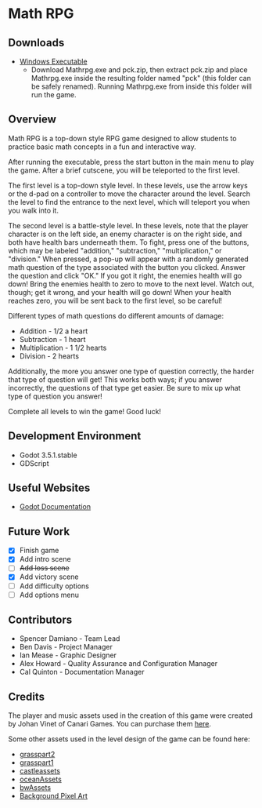 # Math RPG

## Downloads

* [Windows Executable](gamewindowsexport)
  * Download Mathrpg.exe and pck.zip, then extract pck.zip and place Mathrpg.exe inside the resulting folder named "pck" (this folder can be safely renamed). Running Mathrpg.exe from inside this folder will run the game.

## Overview

Math RPG is a top-down style RPG game designed to allow students to practice basic math concepts in a fun and interactive way.

After running the executable, press the start button in the main menu to play the game. After a brief cutscene, you will be teleported to the first level.

The first level is a top-down style level. In these levels, use the arrow keys or the d-pad on a controller to move the character around the level. Search the level to find the entrance to the next level, which will teleport you when you walk into it.

The second level is a battle-style level. In these levels, note that the player character is on the left side, an enemy character is on the right side, and both have health bars underneath them. To fight, press one of the buttons, which may be labeled "addition," "subtraction," "multiplication," or "division." When pressed, a pop-up will appear with a randomly generated math question of the type associated with the button you clicked. Answer the question and click "OK." If you got it right, the enemies health will go down! Bring the enemies health to zero to move to the next level. Watch out, though; get it wrong, and your health will go down! When your health reaches zero, you will be sent back to the first level, so be careful!

Different types of math questions do different amounts of damage:

* Addition - 1/2 a heart
* Subtraction - 1 heart
* Multiplication - 1 1/2 hearts
* Division - 2 hearts

Additionally, the more you answer one type of question correctly, the harder that type of question will get! This works both ways; if you answer incorrectly, the questions of that type get easier. Be sure to mix up what type of question you answer!

Complete all levels to win the game! Good luck!

## Development Environment

* Godot 3.5.1.stable
* GDScript

## Useful Websites

* [Godot Documentation](https://docs.godotengine.org/en/stable/index.html)

## Future Work

- [x] Finish game
- [x] Add intro scene
- [ ] ~~Add loss scene~~
- [x] Add victory scene
- [ ] Add difficulty options
- [ ] Add options menu

## Contributors

* Spencer Damiano - Team Lead
* Ben Davis - Project Manager
* Ian Mease - Graphic Designer
* Alex Howard - Quality Assurance and Configuration Manager
* Cal Quinton - Documentation Manager

## Credits

The player and music assets used in the creation of this game were created by Johan Vinet of Canari Games. You can purchase them [here](https://canarigames.itch.io/canaripack-8bit-topdown).

Some other assets used in the level design of the game can be found here:
* [grasspart2](https://cainos.itch.io/pixel-art-top-down-basic)
* [grasspart1](https://anokolisa.itch.io/crawler-dungeon-prison)
* [castleassets](https://pixelfrog-assets.itch.io/kings-and-pigs)
* [oceanAssets](https://finalbossblues.itch.io/atlantis-tileset)
* [bwAssets](https://canarigames.itch.io/canaripack-1bit-topdown)
* [Background Pixel Art](https://www.deviantart.com/xcelestialrose/)

